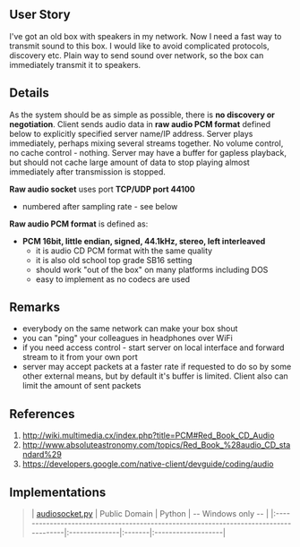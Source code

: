 ## User Story ##
I've got an old box with speakers in my network. Now I need a fast way to transmit sound to this box. I would like to avoid complicated protocols, discovery etc. Plain way to send sound over network, so the box can immediately transmit it to speakers.

## Details ##
As the system should be as simple as possible, there is **no discovery or negotiation**. Client sends audio data in **raw audio PCM format** defined below to explicitly specified server name/IP address. Server plays immediately, perhaps mixing several streams together. No volume control, no cache control - nothing. Server may have a buffer for gapless playback, but should not cache large amount of data to stop playing almost immediately after transmission is stopped.

**Raw audio socket** uses port **TCP/UDP port 44100**
  * numbered after sampling rate - see below

**Raw audio PCM format** is defined as:
  * **PCM 16bit, little endian, signed, 44.1kHz, stereo, left interleaved**
    * it is audio CD PCM format with the same quality
    * it is also old school top grade SB16 setting
    * should work "out of the box" on many platforms including DOS
    * easy to implement as no codecs are used


## Remarks ##
  * everybody on the same network can make your box shout
  * you can "ping" your colleagues in headphones over WiFi
  * if you need access control - start server on local interface and forward stream to it from your own port
  * server may accept packets at a faster rate if requested to do so by some other external means, but by default it's buffer is limited. Client also can limit the amount of sent packets

## References ##
  1. http://wiki.multimedia.cx/index.php?title=PCM#Red_Book_CD_Audio
  1. http://www.absoluteastronomy.com/topics/Red_Book_%28audio_CD_standard%29
  1. https://developers.google.com/native-client/devguide/coding/audio

## Implementations ##
> | [audiosocket.py](https://bitbucket.org/techtonik/audiosocket/src/tip/audiosocket.py) | Public Domain | Python | -- Windows only -- |
|:-------------------------------------------------------------------------------------|:--------------|:-------|:-------------------|